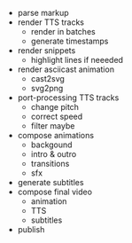 
- parse markup
- render TTS tracks
	- render in batches
	- generate timestamps 
- render snippets
	- highlight lines if neeeded
- render asciicast animation
	- cast2svg
	- svg2png
- port-processing TTS tracks
	- change pitch
	- correct speed
	- filter maybe
- compose animations
	- backgound
	- intro & outro
	- transitions
	- sfx
- generate subtitles
- compose final video
	- animation
	- TTS
	- subtitles
- publish
